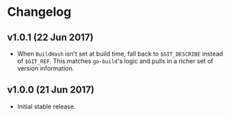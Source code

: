 Changelog
=========

v1.0.1 (22 Jun 2017)
--------------------

- When `BuildHash` isn't set at build time, fall back to `$GIT_DESCRIBE`
  instead of `$GIT_REF`. This matches `go-build`'s logic and pulls in a richer
  set of version information.

v1.0.0 (21 Jun 2017)
--------------------

- Initial stable release.
